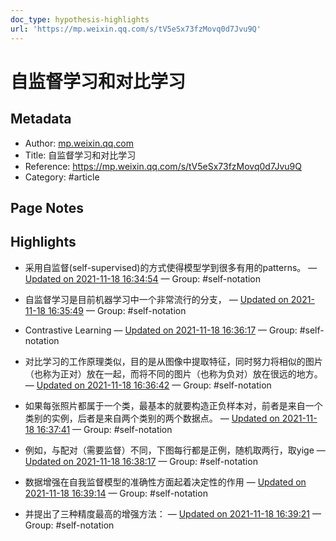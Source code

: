 ```yaml
---
doc_type: hypothesis-highlights
url: 'https://mp.weixin.qq.com/s/tV5eSx73fzMovq0d7Jvu9Q'
---
```


# 自监督学习和对比学习

## Metadata
- Author: [mp.weixin.qq.com]()
- Title: 自监督学习和对比学习
- Reference: https://mp.weixin.qq.com/s/tV5eSx73fzMovq0d7Jvu9Q
- Category: #article

## Page Notes
## Highlights
- 采用自监督(self-supervised)的方式使得模型学到很多有用的patterns。 — [Updated on 2021-11-18 16:34:54](https://hyp.is/Z_HgzEhKEey15Z_CdM9htA/mp.weixin.qq.com/s/tV5eSx73fzMovq0d7Jvu9Q) — Group: #self-notation

- 自监督学习是目前机器学习中一个非常流行的分支， — [Updated on 2021-11-18 16:35:49](https://hyp.is/iH2MukhKEeyUqw-_4_-h8w/mp.weixin.qq.com/s/tV5eSx73fzMovq0d7Jvu9Q) — Group: #self-notation

- Contrastive Learning — [Updated on 2021-11-18 16:36:17](https://hyp.is/mWlxQkhKEey_Ao-KNwJqWg/mp.weixin.qq.com/s/tV5eSx73fzMovq0d7Jvu9Q) — Group: #self-notation

- 对比学习的工作原理类似，目的是从图像中提取特征，同时努力将相似的图片（也称为正对）放在一起，而将不同的图片（也称为负对）放在很远的地方。 — [Updated on 2021-11-18 16:36:42](https://hyp.is/p-ZzKEhKEeyyLRv3pVIIMw/mp.weixin.qq.com/s/tV5eSx73fzMovq0d7Jvu9Q) — Group: #self-notation

- 如果每张照片都属于一个类，最基本的就要构造正负样本对，前者是来自一个类别的实例，后者是来自两个类别的两个数据点。 — [Updated on 2021-11-18 16:37:41](https://hyp.is/y29wsEhKEeyhbNOnZ5pdOQ/mp.weixin.qq.com/s/tV5eSx73fzMovq0d7Jvu9Q) — Group: #self-notation

- 例如，与配对（需要监督）不同，下图每行都是正例，随机取两行，取yige — [Updated on 2021-11-18 16:38:17](https://hyp.is/4KpdCkhKEeyt9NtknFTZYg/mp.weixin.qq.com/s/tV5eSx73fzMovq0d7Jvu9Q) — Group: #self-notation

- 数据增强在自我监督模型的准确性方面起着决定性的作用 — [Updated on 2021-11-18 16:39:14](https://hyp.is/AqUFhkhLEeyF3gMnA6vuDw/mp.weixin.qq.com/s/tV5eSx73fzMovq0d7Jvu9Q) — Group: #self-notation

- 并提出了三种精度最高的增强方法： — [Updated on 2021-11-18 16:39:21](https://hyp.is/BwUf2khLEeyt9p96M8DOdw/mp.weixin.qq.com/s/tV5eSx73fzMovq0d7Jvu9Q) — Group: #self-notation




